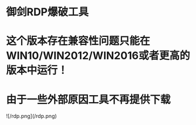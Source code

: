 <H1>御剑RDP爆破工具</H1>
<H1>这个版本存在兼容性问题只能在WIN10/WIN2012/WIN2016或者更高的版本中运行！</H1>
<H1>由于一些外部原因工具不再提供下载</H1>
![/rdp.png](/rdp.png)
